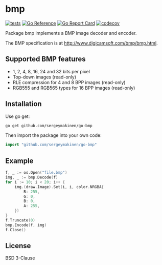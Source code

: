 # bmp

[![tests](https://github.com/sergeymakinen/go-bmp/workflows/tests/badge.svg)](https://github.com/sergeymakinen/go-bmp/actions?query=workflow%3Atests)
[![Go Reference](https://pkg.go.dev/badge/github.com/sergeymakinen/go-bmp.svg)](https://pkg.go.dev/github.com/sergeymakinen/go-bmp)
[![Go Report Card](https://goreportcard.com/badge/github.com/sergeymakinen/go-bmp)](https://goreportcard.com/report/github.com/sergeymakinen/go-bmp)
[![codecov](https://codecov.io/gh/sergeymakinen/go-bmp/branch/main/graph/badge.svg)](https://codecov.io/gh/sergeymakinen/go-bmp)

Package bmp implements a BMP image decoder and encoder.

The BMP specification is at http://www.digicamsoft.com/bmp/bmp.html.

## Supported BMP features

* 1, 2, 4, 8, 16, 24 and 32 bits per pixel
* Top-down images (read-only)
* RLE compression for 4 and 8 BPP images (read-only)
* RGB555 and RGB565 types for 16 BPP images (read-only)

## Installation

Use go get:

```bash
go get github.com/sergeymakinen/go-bmp
```

Then import the package into your own code:

```go
import "github.com/sergeymakinen/go-bmp"
```


## Example

```go
f, _ := os.Open("file.bmp")
img, _ := bmp.Decode(f)
for i := 10; i < 20; i++ {
    img.(draw.Image).Set(i, i, color.NRGBA{
        R: 255,
        G: 0,
        B: 0,
        A: 255,
    })
}
f.Truncate(0)
bmp.Encode(f, img)
f.Close()
```

## License

BSD 3-Clause
